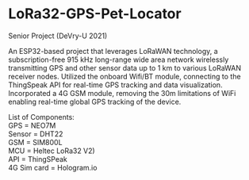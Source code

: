 # LoRa32-GPS-Pet-Locator
Senior Project (DeVry-U 2021)

An ESP32-based project that leverages LoRaWAN technology, a subscription-free 915 kHz long-range wide area network wirelessly transmitting GPS and other sensor data up to 1 km to various LoRaWAN receiver nodes. Utilized the onboard Wifi/BT module, connecting to the ThingSpeak API for real-time GPS tracking and data visualization. Incorporated a 4G GSM module, removing the 30m limitations of WiFi enabling real-time global GPS tracking of the device.

List of Components:\
  GPS = NEO7M\
  Sensor = DHT22\
  GSM = SIM800L\
  MCU = Heltec LoRa32 V2)\
  API = ThingSPeak\
  4G Sim card = Hologram.io
